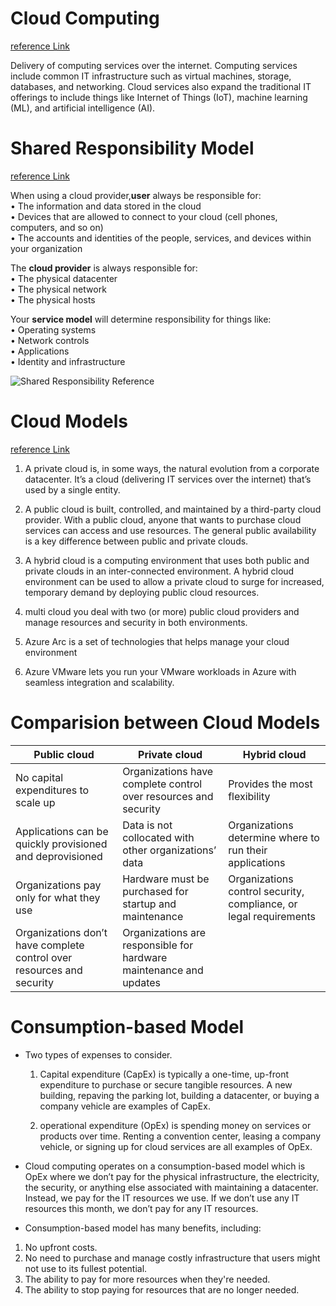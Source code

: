 # Cloud Computing 

[reference Link](https://learn.microsoft.com/en-us/training/modules/describe-cloud-compute/3-what-cloud-compute>)

Delivery of computing services over the internet. Computing services include common IT infrastructure such as virtual machines, storage, databases, and networking. Cloud services also expand the traditional IT offerings to include things like Internet of Things (IoT), machine learning (ML), and artificial intelligence (AI).



# Shared Responsibility Model

[reference Link](https://learn.microsoft.com/en-us/training/modules/describe-cloud-compute/4-describe-shared-responsibility-model) 

When using a cloud provider,__user__ always be responsible for:  
	• The information and data stored in the cloud  
	• Devices that are allowed to connect to your cloud (cell phones, computers, and so on)  
	• The accounts and identities of the people, services, and devices within your organization  
 
The **cloud provider** is always responsible for:  
	• The physical datacenter  
	• The physical network  
	• The physical hosts  
 
Your **service model** will determine responsibility for things like:  
	• Operating systems  
	• Network controls  
	• Applications  
	• Identity and infrastructure  

 ![Shared Responsibility Reference](https://learn.microsoft.com/en-us/training/wwl-azure/describe-cloud-compute/media/shared-responsibility-b3829bfe.svg)

# Cloud Models

[reference Link](https://learn.microsoft.com/en-us/training/modules/describe-cloud-compute/5-define-cloud-models)


1. A private cloud is, in some ways, the natural evolution from a corporate datacenter. It’s a cloud (delivering IT services over the internet) that’s used by a single entity.

2. A public cloud is built, controlled, and maintained by a third-party cloud provider. With a public cloud, anyone that wants to purchase cloud services can access and use resources. The general public availability is a key difference between public and private clouds.

3. A hybrid cloud is a computing environment that uses both public and private clouds in an inter-connected environment. A hybrid cloud environment can be used to allow a private cloud to surge for increased, temporary demand by deploying public cloud resources.
   
4. multi cloud you deal with two (or more) public cloud providers and manage resources and security in both environments.

5. Azure Arc is a set of technologies that helps manage your cloud environment
   
6. Azure VMware lets you run your VMware workloads in Azure with seamless integration and scalability.


# Comparision between Cloud Models
   
 | Public cloud |Private cloud | Hybrid cloud |
|---|---|---|
|No capital expenditures to scale up |Organizations have complete control over resources and security | Provides the most flexibility |
| Applications can be quickly provisioned and deprovisioned | Data is not collocated with other organizations’ data | Organizations determine where to run their applications |
| Organizations pay only for what they use | Hardware must be purchased for startup and maintenance | Organizations control security, compliance, or legal requirements|
Organizations don’t have complete control over resources and security | Organizations are responsible for hardware maintenance and updates | |


# Consumption-based Model

- Two types of expenses to consider.

  1. Capital expenditure (CapEx) is typically a one-time, up-front expenditure to purchase or secure tangible resources. A new building, repaving the parking lot,   building a datacenter, or buying a company vehicle are examples of CapEx.

  2. operational expenditure (OpEx) is spending money on services or products over time. Renting a convention center, leasing a company vehicle, or signing up for cloud services are all examples of OpEx.

- Cloud computing operates on a consumption-based model which is OpEx where we don’t pay for the physical infrastructure, the electricity, the security, or anything else associated with maintaining a datacenter. Instead, we pay for the IT resources we use. If we don’t use any IT resources this month, we don’t pay for any IT resources. 


- Consumption-based model has many benefits, including:

1. No upfront costs.
2. No need to purchase and manage costly infrastructure that users might not use to its fullest potential.
3. The ability to pay for more resources when they're needed.
4. The ability to stop paying for resources that are no longer needed.
